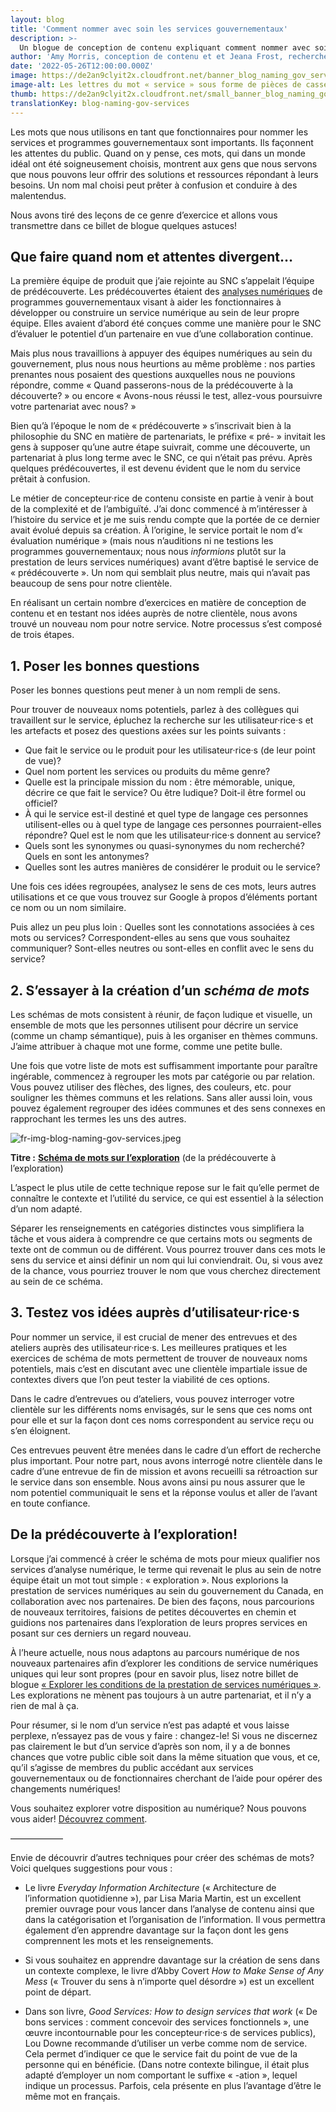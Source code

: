 ```yaml
---
layout: blog
title: 'Comment nommer avec soin les services gouvernementaux'
description: >-
  Un blogue de conception de contenu expliquant comment nommer avec soin les services gouvernementaux. Il est important de bien choisir les noms, car les mots que nous utilisons en tant que fonctionnaires façonnent les attentes des gens. Un nom qui ne convient pas peut porter à confusion et être source de malentendus à l’égard des services et programmes gouvernementaux.
author: 'Amy Morris, conception de contenu et et Jeana Frost, recherche en design'
date: '2022-05-26T12:00:00.000Z'
image: https://de2an9clyit2x.cloudfront.net/banner_blog_naming_gov_services_3e9945e4af.jpeg
image-alt: Les lettres du mot « service » sous forme de pièces de casse-tête dans le désordre, montrant que tout ne s’emboîte pas toujours!
thumb: https://de2an9clyit2x.cloudfront.net/small_banner_blog_naming_gov_services_3e9945e4af.jpeg
translationKey: blog-naming-gov-services
---
```

Les mots que nous utilisons en tant que fonctionnaires pour nommer les services et programmes gouvernementaux sont importants. Ils façonnent les attentes du public. Quand on y pense, ces mots, qui dans un monde idéal ont été soigneusement choisis, montrent aux gens que nous servons que nous pouvons leur offrir des solutions et ressources répondant à leurs besoins. Un nom mal choisi peut prêter à confusion et conduire à des malentendus.   

Nous avons tiré des leçons de ce genre d’exercice et allons vous transmettre dans ce billet de blogue quelques astuces! 

## Que faire quand nom et attentes divergent…

La première équipe de produit que j’aie rejointe au SNC s’appelait l’équipe de prédécouverte. Les prédécouvertes étaient des [analyses numériques](https://github.com/cds-snc/exploration-documentation) de programmes gouvernementaux visant à aider les fonctionnaires à développer ou construire un service numérique au sein de leur propre équipe. Elles avaient d’abord été conçues comme une manière pour le SNC d’évaluer le potentiel d’un partenaire en vue d’une collaboration continue. 

Mais plus nous travaillions à appuyer des équipes numériques au sein du gouvernement, plus nous nous heurtions au même problème : nos parties prenantes nous posaient des questions auxquelles nous ne pouvions répondre, comme « Quand passerons-nous de la prédécouverte à la découverte? » ou encore « Avons-nous réussi le test, allez-vous poursuivre votre partenariat avec nous? »

Bien qu’à l’époque le nom de « prédécouverte » s’inscrivait bien à la philosophie du SNC en matière de partenariats, le préfixe « pré- » invitait les gens à supposer qu’une autre étape suivrait, comme une découverte, un partenariat à plus long terme avec le SNC, ce qui n’était pas prévu. Après quelques prédécouvertes, il est devenu évident que le nom du service prêtait à confusion.

Le métier de concepteur·rice de contenu consiste en partie à venir à bout de la complexité et de l’ambiguïté. J’ai donc commencé à m’intéresser à l’histoire du service et je me suis rendu compte que la portée de ce dernier avait évolué depuis sa création. À l’origine, le service portait le nom d’« évaluation numérique » (mais nous n’auditions ni ne testions les programmes gouvernementaux; nous nous *informions* plutôt sur la prestation de leurs services numériques) avant d’être baptisé le service de « prédécouverte ». Un nom qui semblait plus neutre, mais qui n’avait pas beaucoup de sens pour notre clientèle. 

En réalisant un certain nombre d’exercices en matière de conception de contenu et en testant nos idées auprès de notre clientèle, nous avons trouvé un nouveau nom pour notre service. Notre processus s’est composé de trois étapes.

## 1. Poser les bonnes questions

Poser les bonnes questions peut mener à un nom rempli de sens. 

Pour trouver de nouveaux noms potentiels, parlez à des collègues qui travaillent sur le service, épluchez la recherche sur les utilisateur·rice·s et les artefacts et posez des questions axées sur les points suivants : 

- Que fait le service ou le produit pour les utilisateur·rice·s (de leur point de vue)?
- Quel nom portent les services ou produits du même genre?  
- Quelle est la principale mission du nom : être mémorable, unique, décrire ce que fait le service? Ou être ludique? Doit-il être formel ou officiel?
- À qui le service est-il destiné et quel type de langage ces personnes utilisent-elles ou à quel type de langage ces personnes pourraient-elles répondre? Quel est le nom que les utilisateur·rice·s donnent au service?
- Quels sont les synonymes ou quasi-synonymes du nom recherché? Quels en sont les antonymes? 
- Quelles sont les autres manières de considérer le produit ou le service?

Une fois ces idées regroupées, analysez le sens de ces mots, leurs autres utilisations et ce que vous trouvez sur Google à propos d’éléments portant ce nom ou un nom similaire. 
 
Puis allez un peu plus loin : Quelles sont les connotations associées à ces mots ou services? Correspondent-elles au sens que vous souhaitez communiquer? Sont-elles neutres ou sont-elles en conflit avec le sens du service?

## 2. S’essayer à la création d’un *schéma de mots* 

Les schémas de mots consistent à réunir, de façon ludique et visuelle, un ensemble de mots que les personnes utilisent pour décrire un service (comme un champ sémantique), puis à les organiser en thèmes communs. J’aime attribuer à chaque mot une forme, comme une petite bulle. 

Une fois que votre liste de mots est suffisamment importante pour paraître ingérable, commencez à regrouper les mots par catégorie ou par relation. Vous pouvez utiliser des flèches, des lignes, des couleurs, etc. pour souligner les thèmes communs et les relations. Sans aller aussi loin, vous pouvez également regrouper des idées communes et des sens connexes en rapprochant les termes les uns des autres. 

![fr-img-blog-naming-gov-services.jpeg](https://de2an9clyit2x.cloudfront.net/fr_img_blog_naming_gov_services_f1cce88abc.jpeg)

**Titre :** **[Schéma de mots sur l’exploration](https://miro.com/app/board/o9J_lZkOkQs=/)** (de la prédécouverte à l’exploration)

L’aspect le plus utile de cette technique repose sur le fait qu’elle permet de connaître le contexte et l’utilité du service, ce qui est essentiel à la sélection d’un nom adapté. 

Séparer les renseignements en catégories distinctes vous simplifiera la tâche et vous aidera à comprendre ce que certains mots ou segments de texte ont de commun ou de différent. Vous pourrez trouver dans ces mots le sens du service et ainsi définir un nom qui lui conviendrait. Ou, si vous avez de la chance, vous pourriez trouver le nom que vous cherchez directement au sein de ce schéma. 

## 3. Testez vos idées auprès d’utilisateur·rice·s

Pour nommer un service, il est crucial de mener des entrevues et des ateliers auprès des utilisateur·rice·s. Les meilleures pratiques et les exercices de schéma de mots permettent de trouver de nouveaux noms potentiels, mais c’est en discutant avec une clientèle impartiale issue de contextes divers que l’on peut tester la viabilité de ces options. 

Dans le cadre d’entrevues ou d’ateliers, vous pouvez interroger votre clientèle sur les différents noms envisagés, sur le sens que ces noms ont pour elle et sur la façon dont ces noms correspondent au service reçu ou s’en éloignent. 

Ces entrevues peuvent être menées dans le cadre d’un effort de recherche plus important. Pour notre part, nous avons interrogé notre clientèle dans le cadre d’une entrevue de fin de mission et avons recueilli sa rétroaction sur le service dans son ensemble. Nous avons ainsi pu nous assurer que le nom potentiel communiquait le sens et la réponse voulus et aller de l’avant en toute confiance.


## De la prédécouverte à l’exploration!

Lorsque j’ai commencé à créer le schéma de mots pour mieux qualifier nos services d’analyse numérique, le terme qui revenait le plus au sein de notre équipe était un mot tout simple : « exploration ». Nous explorions la prestation de services numériques au sein du gouvernement du Canada, en collaboration avec nos partenaires. De bien des façons, nous parcourions de nouveaux territoires, faisions de petites découvertes en chemin et guidions nos partenaires dans l’exploration de leurs propres services en posant sur ces derniers un regard nouveau. 

À l’heure actuelle, nous nous adaptons au parcours numérique de nos nouveaux partenaires afin d’explorer les conditions de service numériques uniques qui leur sont propres (pour en savoir plus, lisez notre billet de blogue [« Explorer les conditions de la prestation de services numériques »](https://numerique.canada.ca/2021/04/07/explorer-les-conditions-de-la-prestation-de-services-num%C3%A9riques/). Les explorations ne mènent pas toujours à un autre partenariat, et il n’y a rien de mal à ça. 

Pour résumer, si le nom d’un service n’est pas adapté et vous laisse perplexe, n’essayez pas de vous y faire : changez-le! Si vous ne discernez pas clairement le but d’un service d’après son nom, il y a de bonnes chances  que votre public cible soit dans la même situation que vous, et ce, qu’il s’agisse de membres du public accédant aux services gouvernementaux ou de fonctionnaires cherchant de l’aide pour opérer des changements numériques!

Vous souhaitez explorer votre disposition au numérique? Nous pouvons vous aider! [Découvrez comment](https://numerique.canada.ca/encadrement-et-conseil/).

——————

Envie de découvrir d’autres techniques pour créer des schémas de mots? Voici quelques suggestions pour vous : 

- Le livre *Everyday Information Architecture* (« Architecture de l’information quotidienne »), par Lisa Maria Martin, est un excellent premier ouvrage pour vous lancer dans l’analyse de contenu ainsi que dans la catégorisation et l’organisation de l’information. Il vous permettra également d’en apprendre davantage sur la façon dont les gens comprennent les mots et les renseignements. 

- Si vous souhaitez en apprendre davantage sur la création de sens dans un contexte complexe, le livre d’Abby Covert *How to Make Sense of Any Mess* (« Trouver du sens à n’importe quel désordre ») est un excellent point de départ. 

- Dans son livre, *Good Services: How to design services that work* (« De bons services : comment concevoir des services fonctionnels », une œuvre incontournable pour les concepteur·rice·s de services publics), Lou Downe recommande d’utiliser un verbe comme nom de service. Cela permet d’indiquer ce que le service fait du point de vue de la personne qui en bénéficie. (Dans notre contexte bilingue, il était plus adapté d’employer un nom comportant le suffixe « -ation », lequel indique un processus. Parfois, cela présente en plus l’avantage d’être le même mot en français.
